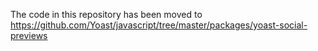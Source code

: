 The code in this repository has been moved to https://github.com/Yoast/javascript/tree/master/packages/yoast-social-previews

